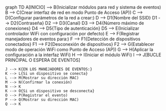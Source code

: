 graph TD
    A[INICIO] --> B(Inicializar módulos para red y sistema de eventos)
    B --> C(Crear interfaz de red en modo Punto de Acceso (AP))
    C --> D(Configurar parámetros de la red a crear:)
    D --> D1{Nombre del SSID}
    D1 --> D2{Contraseña}
    D2 --> D3{Canal}
    D3 --> D4{Número máximo de conexiones}
    D4 --> D5{Tipo de autenticación}
    D5 --> E(Inicializar controlador WiFi con configuración por defecto)
    E --> F(Registrar manejadores de eventos para:)
    F --> F1{Detección de dispositivos conectados}
    F1 --> F2{Desconexión de dispositivos}
    F2 --> G(Establecer modo de operación WiFi como Punto de Acceso (AP))
    G --> H(Aplicar la configuración a la interfaz WiFi)
    H --> I(Iniciar el módulo WiFi)
    I --> J[BUCLE PRINCIPAL O ESPERA DE EVENTOS]

    J --> K{EN LOS MANEJADORES DE EVENTOS:}
    K --> L{Si un dispositivo se conecta}
    L --> M(Mostrar su dirección MAC)
    M --> N(Confirmar la conexión)
    N --> K
    K --> O{Si un dispositivo se desconecta}
    O --> P(Registrar el evento)
    P --> Q(Mostrar su dirección MAC)
    Q --> K